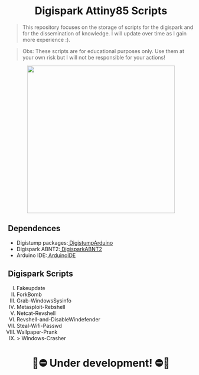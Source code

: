 <h1 align="center">Digispark Attiny85 Scripts</h1>

>This repository focuses on the storage of scripts for the digispark and for the dissemination of knowledge. I will update over time as I gain more experience :).

>Obs: These scripts are for educational purposes only. Use them at your own risk but I will not be responsible for your actions!

<p align="center">
	<img width="400" height="400" src="https://github.com/EndlssNightmare/Digispark-scripts/assets/110058202/7cf31e71-e6ac-4a74-ac69-3762e93ea66f">
</p>

<body>
   <h2 align="left"> Dependences </h2>
<ul>
  <li>Digistump packages:<a href="https://github.com/digistump/DigistumpArduino"> DigistumpArduino</a></li>
  <li>Digispark ABNT2:<a href="https://github.com/jcldf/digisparkABNT2"> DigisparkABNT2</a></li>
  <li>Arduino IDE:<a href="https://www.arduino.cc/en/software"> ArduinoIDE</a></li>
</ul>  

  <h2 align="left"> Digispark Scripts </h2>
<ol type="I">
  <li>Fakeupdate</li>
  <li>ForkBomb</li>
  <li>Grab-WindowsSysinfo</li>
  <li>Metasploit-Rebshell</li>
  <li>Netcat-Revshell</li>
  <li>Revshell-and-DisableWindefender</li>
  <li>Steal-Wifi-Passwd</li>
  <li>Wallpaper-Prank</li>
  <li>> Windows-Crasher</li>
</ol>

<h1 align="center">🚧⛔ Under development! ⛔🚧</h1>

</body>
</html>
